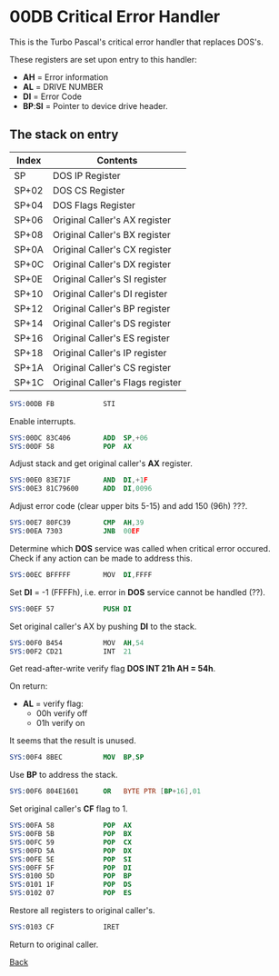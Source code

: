 # 00DB Critical Error Handler

This is the Turbo Pascal's critical error handler that replaces DOS's.

These registers are set upon entry to this handler:
- **AH** = Error information
- **AL** = DRIVE NUMBER
- **DI** = Error Code
- **BP**:**SI** = Pointer to device drive header.

## The stack on entry

|Index|Contents                                  |
|-----|------------------------------------------|
|SP   |DOS IP Register                           |
|SP+02|DOS CS Register                           |
|SP+04|DOS Flags Register                        |
|SP+06|Original Caller's AX register             |
|SP+08|Original Caller's BX register             |
|SP+0A|Original Caller's CX register             |
|SP+0C|Original Caller's DX register             |
|SP+0E|Original Caller's SI register             |
|SP+10|Original Caller's DI register             |
|SP+12|Original Caller's BP register             |
|SP+14|Original Caller's DS register             |
|SP+16|Original Caller's ES register             |
|SP+18|Original Caller's IP register             |
|SP+1A|Original Caller's CS register             |
|SP+1C|Original Caller's Flags register          |

```nasm
SYS:00DB FB            STI
```

Enable interrupts.

```nasm
SYS:00DC 83C406        ADD	SP,+06
SYS:00DF 58            POP	AX
```

Adjust stack and get original caller's **AX** register.

```nasm
SYS:00E0 83E71F        AND	DI,+1F
SYS:00E3 81C79600      ADD	DI,0096
```

Adjust error code (clear upper bits 5-15) and add 150 (96h) ???.

```nasm
SYS:00E7 80FC39        CMP	AH,39
SYS:00EA 7303          JNB	00EF
```

Determine which **DOS** service was called when critical error occured. Check if any action can be made to address this.

```nasm
SYS:00EC BFFFFF        MOV	DI,FFFF
```

Set **DI** = -1 (FFFFh), i.e. error in **DOS** service cannot be handled (??).

```nasm
SYS:00EF 57            PUSH	DI
```

Set original caller's AX by pushing **DI** to the stack.

```nasm
SYS:00F0 B454          MOV	AH,54
SYS:00F2 CD21          INT	21
```

Get read-after-write verify flag **DOS INT 21h AH = 54h**.

On return:
- **AL** = verify flag:
  - 00h verify off
  - 01h verify on

It seems that the result is unused.

```nasm
SYS:00F4 8BEC          MOV	BP,SP
```

Use **BP** to address the stack.

```nasm
SYS:00F6 804E1601      OR	BYTE PTR [BP+16],01
```

Set original caller's **CF** flag to 1.

```nasm
SYS:00FA 58            POP	AX
SYS:00FB 5B            POP	BX
SYS:00FC 59            POP	CX
SYS:00FD 5A            POP	DX
SYS:00FE 5E            POP	SI
SYS:00FF 5F            POP	DI
SYS:0100 5D            POP	BP
SYS:0101 1F            POP	DS
SYS:0102 07            POP	ES
```

Restore all registers to original caller's.

```nasm
SYS:0103 CF            IRET
```

Return to original caller.

[Back](../README.md)
